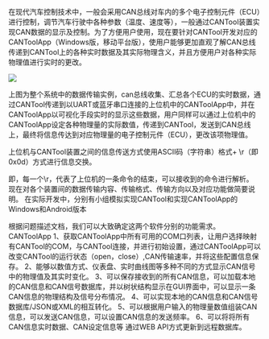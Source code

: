在现代汽车控制技术中，一般会采用CAN总线对车内的多个电子控制元件（ECU）进行控制，调节汽车行驶中各种参数（温度、速度等），一般通过CANTool装置实现CAN数据的显示及控制。为了方便用户使用，现在要针对CANTool开发对应的CANToolApp（Windows版，移动平台版），使用户能够更加直观了解CAN总线传递到CANTool上的各种实时数据及其实际物理含义，并且方便用户对各种实际物理值进行实时的更改。

![](https://i.imgur.com/gKhwwrU.png)

上图为整个系统中的数据传输实例，can总线收集、汇总各个ECU的实时数据，通过CANTool传递到以UART或蓝牙串口连接的上位机中的CANToolApp中，并在CANToolApp以可视化手段实时的显示这些数据，用户同样可以通过上位机中的CANToolApp设定各种物理量的实际数值，传递到CANTool，发送到CAN总线上，最终将信息传达到对应物理量的电子控制元件（ECU），更改该项物理值。

上位机与CANTool装置之间的信息传送方式使用ASCII码（字符串）格式+ \r（即0x0d）方式进行信息交换。

即，每一个\r，代表了上位机的一条命令的结束，可以接收到的命令进行解析。
现在对各个装置间的数据传输内容、传输格式、传输方向以及对应功能做简要说明。
在实际开发中，分别有小组模拟实现CANTool和实现CANToolApp的Windows和Android版本

根据问题描述文档，我们可以大致确定这两个软件分别的功能需求。
CANToolApp
1、获取CANToolApp中所有可用的COM口列表，让用户选择映射有CANTool的COM，与CANTool连接，并进行初始设置，通过CANToolApp可以改变CANTool的运行状态（open，close）,CAN传输速率，并将这些配置信息保存。
2、能够以数值方式、仪表盘、实时曲线图等多种不同的方式显示CAN信号中的物理值及其实时变化。
3、可以保存接收到的所有CAN信息，可以加载本地的CAN信息和CAN信号数据库，并以树状结构显示在GUI界面中，可以显示一条CAN信息的物理结构及信号分布情况。
4、可以实现本地的CAN信息和CAN信号数据库/JSON或XML的相互转化。
5、可以根据用户输入的物理量数值组装CAN信息，可以发送CAN信息，可以设置CAN信息的发送频率。
6、可以将将所有CAN信息实时数据、CAN设定信息等 通过WEB API方式更新到远程数据库。
